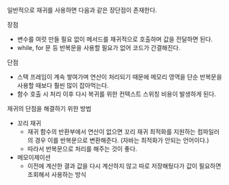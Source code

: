 
일반적으로 재귀를 사용하면 다음과 같은 장단점이 존재한다.

장점
- 변수를 여럿 만들 필요 없이 메서드를 재귀적으로 호출하며 값을 전달하면 된다.
- while, for 문 등 반복문을 사용할 필요가 없어 코드가 간결해진다.

단점
- 스택 프레임이 계속 쌓여가며 연산이 처리되기 때문에 메모리 영역을 단순 반복문을 사용할 때보다 훨씬 많이 잡아먹는다.
- 함수 호출 시 처리 이후 다시 복귀를 위한 컨텍스트 스위칭 비용이 발생하게 된다.


재귀의 단점을 해결하기 위한 방법
- 꼬리 재귀
	- 재귀 함수의 반환부에서 연산이 없으면 꼬리 재귀 최적화를 지원하는 컴파일러의 경우 이를 반복문으로 변환해준다. (자바는 최적화가 안되는 언어이다.)
	- 따라서 반복문으로 처리를 해주는 것이 좋다.
- 메모이제이션
	- 이전에 계산한 결과 값을 다시 계산하지 않고 따로 저장해뒀다가 값이 필요하면 조회해서 사용하는 방식

